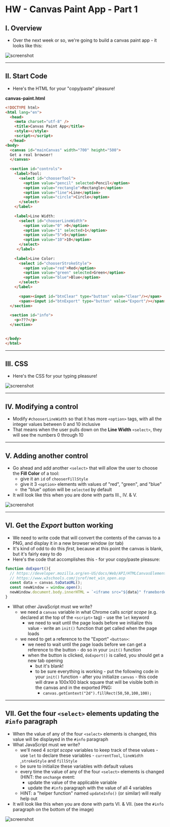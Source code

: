 # HW - Canvas Paint App - Part 1

## I. Overview

- Over the next week or so, we're going to build a canvas paint app - it looks like this:

![screenshot](_images/_canvas-paint-app/paint-app-1.jpg)

<hr>

## II. Start Code

- Here's the HTML for your "copy/paste" pleasure!

**canvas-paint.html**

```html
<!DOCTYPE html>
<html lang="en">
  <head>
    <meta charset="utf-8" />
    <title>Canvas Paint App</title>
    <style></style>
    <script></script>
  </head>
<body>
  <canvas id="mainCanvas" width="700" height="500">
  Get a real browser!
  </canvas>
    
  <section id="controls">
    <label>Tool:
      <select id="chooserTool">
        <option value="pencil" selected>Pencil</option>
        <option value="rectangle">Rectangle</option> 
        <option value="line">Line</option>
        <option value="circle">Circle</option>
      </select>
    </label>
    	
    <label>Line Width: 
      <select id="chooserLineWidth">
        <option value="0" >0</option>
        <option value="1" selected>1</option>
        <option value="5">5</option>
        <option value="10">10</option>
      </select>
     </label>
		
    <label>Line Color: 
      <select id="chooserStrokeStyle"> 
        <option value="red">Red</option>
        <option value="green" selected>Green</option>
        <option value="blue">Blue</option>
      </select>
    </label>
        
      <span><input id="btnClear" type="button" value="Clear"/></span>
      <span><input id="btnExport" type="button" value="Export"/></span>
  </section>
    
  <section id="info">
    <p>???</p>
  </section>

		
</body>
</html>
```

<hr>

## III. CSS

- Here's the CSS for your typing pleasure!

![screenshot](_images/_canvas-paint-app/paint-app-2.png)

<hr>

## IV. Modifying a control

- Modify `#chooserLineWidth` so that it has more `<option>` tags, with all the integer values between 0 and 10 inclusive
- That means when the user pulls down on the **Line Width** `<select>`, they will see the numbers 0 through 10

<hr>

## V. Adding another control

- Go ahead and add another `<select>` that will allow the user to choose the **Fill Color** of a tool:
  - give it an `id` of `chooserFillStyle`
  - give it 3 `<option>` elements with values of "red", "green", and "blue"
  - the "blue" option will be `selected` by default
- It will look like this when you are done with parts III., IV. & V.

![screenshot](_images/_canvas-paint-app/paint-app-3.jpg)
  

<hr>

## VI. Get the *Export* button working

- We need to write code that will convert the contents of the canvas to a PNG, and display it in a new browser window (or tab)
- It's kind of odd to do this *first*, because at this point the canvas is blank, but it's fairly easy to do
- Here's the code that accomplishes this - for your copy/paste pleasure:

```js
function doExport(){
  // https://developer.mozilla.org/en-US/docs/Web/API/HTMLCanvasElement/toDataURL
  // https://www.w3schools.com/jsref/met_win_open.asp
  const data = canvas.toDataURL(); 
  const newWindow = window.open();
  newWindow.document.body.innerHTML = `<iframe src="${data}" frameborder="0" style="border:0; top:0px; left:0px; bottom:0px; right:0px; width:100%; height:100%;" allowfullscreen></iframe>`;
}
```

- What other JavaScript must we write?
  - we need a `canvas` variable in what Chrome calls *script scope* (e.g. declared at the top of the `<script>` tag) - use the `let` keyword
    - we need to wait until the page loads before we initialize this value - write an `init()` function that get called when the page loads
  - we need to get a reference to the "Export" `<button>`:
    - we need to wait until the page loads before we can get a reference to the button - do so in your `init()` function 
    - when the button is clicked, `doExport()` is called, you should get a new tab opening
      - but it's blank!
      - to be sure everything is working - put the following code in your `init()` function - after you initialize `canvas` - this code will draw a 100x100 black square that will be visible both in the canvas and in the exported PNG:
        - `canvas.getContext("2d").fillRect(50,50,100,100);`
 
 <hr>
    
 ## VII. Get the four `<select>` elements updating the `#info` paragraph
 
 - When the value of any of the four `<select>` elements is changed, this value will be displayed in the `#info` paragraph
 - What JavaScript must we write?
   - we'll need 4 *script scope* variables to keep track of these values - use `let` to declare these variables -  `currentTool`, `lineWidth` ,`strokeStyle` and `fillStyle` 
   - be sure to initialize these variables with default values
   - every time the value of any of the four `<select>` elements is changed (HINT: the `onchange` event:
     - update the value of the applicable variable
     - update the `#info` paragraph with the value of all 4 variables
   - HINT: a "helper function" named `updateInfo()` (or similar) will really help out
 - It will look like this when you are done with parts VI. & VII. (see the `#info` paragraph on the bottom of the image)
 
 ![screenshot](_images/_canvas-paint-app/paint-app-4.jpg)
  
